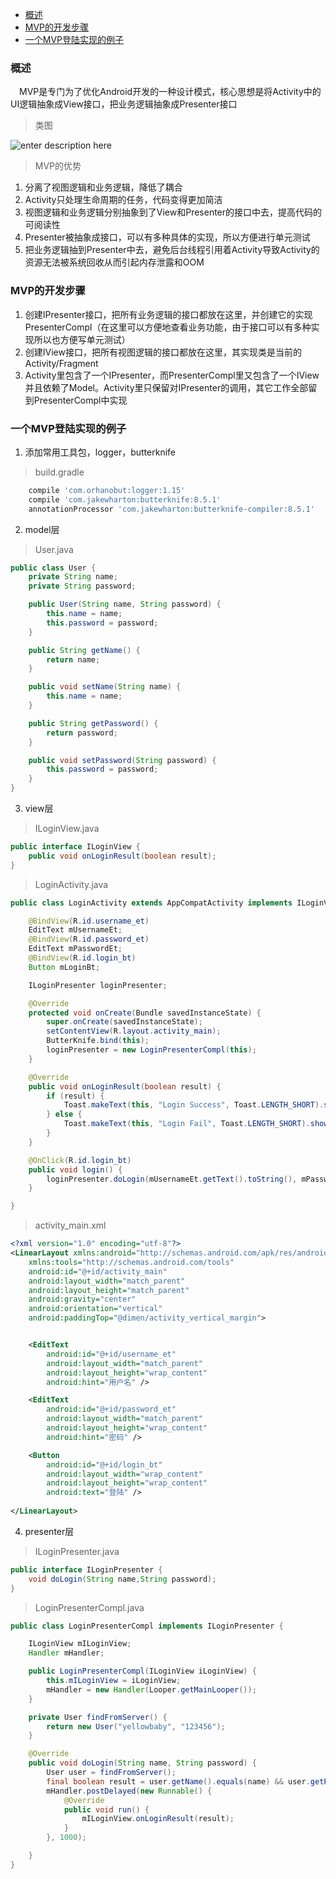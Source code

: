 * [概述](#概述)
* [MVP的开发步骤](#mvp的开发步骤)
* [一个MVP登陆实现的例子](#一个mvp登陆实现的例子)

### 概述
　MVP是专门为了优化Android开发的一种设计模式，核心思想是将Activity中的UI逻辑抽象成View接口，把业务逻辑抽象成Presenter接口

> 类图

![enter description here][1]

> MVP的优势

 1. 分离了视图逻辑和业务逻辑，降低了耦合
 2. Activity只处理生命周期的任务，代码变得更加简洁
 3. 视图逻辑和业务逻辑分别抽象到了View和Presenter的接口中去，提高代码的可阅读性
 4. Presenter被抽象成接口，可以有多种具体的实现，所以方便进行单元测试
 5. 把业务逻辑抽到Presenter中去，避免后台线程引用着Activity导致Activity的资源无法被系统回收从而引起内存泄露和OOM


### MVP的开发步骤

 1. 创建IPresenter接口，把所有业务逻辑的接口都放在这里，并创建它的实现PresenterCompl（在这里可以方便地查看业务功能，由于接口可以有多种实现所以也方便写单元测试）
 2. 创建IView接口，把所有视图逻辑的接口都放在这里，其实现类是当前的Activity/Fragment
 3. Activity里包含了一个IPresenter，而PresenterCompl里又包含了一个IView并且依赖了Model。Activity里只保留对IPresenter的调用，其它工作全部留到PresenterCompl中实现

### 一个MVP登陆实现的例子

 1. 添加常用工具包，logger，butterknife

> build.gradle

``` gradle
    compile 'com.orhanobut:logger:1.15'
    compile 'com.jakewharton:butterknife:8.5.1'
    annotationProcessor 'com.jakewharton:butterknife-compiler:8.5.1'
```
 2. model层

> User.java

``` java
public class User {
    private String name;
    private String password;

    public User(String name, String password) {
        this.name = name;
        this.password = password;
    }

    public String getName() {
        return name;
    }

    public void setName(String name) {
        this.name = name;
    }

    public String getPassword() {
        return password;
    }

    public void setPassword(String password) {
        this.password = password;
    }
}
```

 3. view层
 
> ILoginView.java

``` java
public interface ILoginView {
    public void onLoginResult(boolean result);
}

```
> LoginActivity.java

``` java
public class LoginActivity extends AppCompatActivity implements ILoginView {

    @BindView(R.id.username_et)
    EditText mUsernameEt;
    @BindView(R.id.password_et)
    EditText mPasswordEt;
    @BindView(R.id.login_bt)
    Button mLoginBt;

    ILoginPresenter loginPresenter;

    @Override
    protected void onCreate(Bundle savedInstanceState) {
        super.onCreate(savedInstanceState);
        setContentView(R.layout.activity_main);
        ButterKnife.bind(this);
        loginPresenter = new LoginPresenterCompl(this);
    }

    @Override
    public void onLoginResult(boolean result) {
        if (result) {
            Toast.makeText(this, "Login Success", Toast.LENGTH_SHORT).show();
        } else {
            Toast.makeText(this, "Login Fail", Toast.LENGTH_SHORT).show();
        }
    }

    @OnClick(R.id.login_bt)
    public void login() {
        loginPresenter.doLogin(mUsernameEt.getText().toString(), mPasswordEt.getText().toString());
    }

}

```

> activity_main.xml

``` xml
<?xml version="1.0" encoding="utf-8"?>
<LinearLayout xmlns:android="http://schemas.android.com/apk/res/android"
    xmlns:tools="http://schemas.android.com/tools"
    android:id="@+id/activity_main"
    android:layout_width="match_parent"
    android:layout_height="match_parent"
    android:gravity="center"
    android:orientation="vertical"
    android:paddingTop="@dimen/activity_vertical_margin">


    <EditText
        android:id="@+id/username_et"
        android:layout_width="match_parent"
        android:layout_height="wrap_content"
        android:hint="用户名" />

    <EditText
        android:id="@+id/password_et"
        android:layout_width="match_parent"
        android:layout_height="wrap_content"
        android:hint="密码" />

    <Button
        android:id="@+id/login_bt"
        android:layout_width="wrap_content"
        android:layout_height="wrap_content"
        android:text="登陆" />
    
</LinearLayout>

```


 4. presenter层

> ILoginPresenter.java

``` java
public interface ILoginPresenter {
    void doLogin(String name,String password);
}
```
> LoginPresenterCompl.java

``` java
public class LoginPresenterCompl implements ILoginPresenter {

    ILoginView mILoginView;
    Handler mHandler;

    public LoginPresenterCompl(ILoginView iLoginView) {
        this.mILoginView = iLoginView;
        mHandler = new Handler(Looper.getMainLooper());
    }

    private User findFromServer() {
        return new User("yellowbaby", "123456");
    }

    @Override
    public void doLogin(String name, String password) {
        User user = findFromServer();
        final boolean result = user.getName().equals(name) && user.getPassword().equals(password);
        mHandler.postDelayed(new Runnable() {
            @Override
            public void run() {
                mILoginView.onLoginResult(result);
            }
        }, 1000);

    }
}
```

  [1]: https://segmentfault.com/image?src=http://7xih5c.com1.z0.glb.clouddn.com/15-10-12/94032090.jpg&objectId=1190000003927200&token=62cb9888184d6fe02a4b3ae814ca17e8